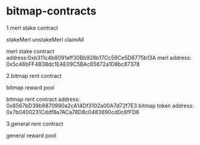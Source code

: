 # bitmap-contracts

1.merl stake contract

stakeMerl
unstakeMerl
claimAll

merl stake contract address:0xb311c4b8091aff30Bb928b17Cc59Ce5D8775b13A
merl address: 0x5c46bFF4B38dc1EAE09C5BAc65872a1D8bc87378


2.bitmap rent contract

bitmap reward pool

bitmap rent contract address: 0x8567bD39b8870990a2cA14Df3102a00A7d72f7E3
bitmap token address: 0x7b0400231Cddf8a7ACa78D8c0483890cd0c6fFD6


3.general rent contract

general reward pool



